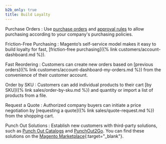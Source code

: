 ```yaml
---
b2b_only: true
title: Build Loyalty
---
```


Purchase Orders
:  Use [purchase orders][4] and [approval rules][5] to allow purchasing according to your company's purchasing policies.

Friction-Free Purchasing
:  Magento’s self-service model makes it easy to build loyalty for fast, [friction-free purchasing]({% link customers/account-dashboard.md %}).

Fast Reordering
:  Customers can create new orders based on [previous orders]({% link customers/account-dashboard-my-orders.md %}) from the convenience of their customer account.

Order by SKU
:  Customers can add individual products to their cart [by SKU]({% link sales/order-by-sku.md %}) and quantity or import a list of products from a file.

Request a Quote
:  Authorized company buyers can initiate a price negotiation by [requesting a quote]({% link sales/quote-request.md %}) from the shopping cart.

Punch Out Solutions
:  Establish new customers with third-party solutions, such as [Punch Out Catalogs][2] and [PunchOut2Go][3]. You can find these solutions on the [Magento Marketplace][1]{:target="_blank"}.

[1]: https://marketplace.magento.com/
[2]: https://www.punchoutcatalogs.com/
[3]: https://www.punchout2go.com/
[4]: ../customers/account-dashboard-my-purchase-orders.html
[5]: ../customers/account-dashboard-approval-rules.html
